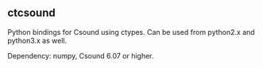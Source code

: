 ## ctcsound
Python bindings for Csound using ctypes. Can be used from python2.x and python3.x as well.

Dependency: numpy, Csound 6.07 or higher.

